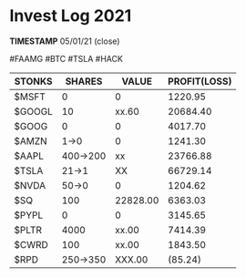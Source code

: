 # Invest Log 2021


**TIMESTAMP** 05/01/21 (close)

 #FAAMG #BTC #TSLA #HACK

|STONKS  |  SHARES | VALUE | PROFIT(LOSS) |
|----|----|----|----|
| $MSFT  | 0  | 0 | 1220.95 |
| $GOOGL |  10 | xx.60 |	20684.40 |
| $GOOG  |  0 | 0 |	4017.70 |
| $AMZN  | 1->0 | 0 | 1241.30 |
| $AAPL  | 400->200  | xx | 23766.88 |
| $TSLA  | 21->1  | XX | 66729.14 |
| $NVDA  | 50->0  | 0 | 1204.62 |
| $SQ    | 100 | 22828.00 | 6363.03 |
| $PYPL  | 0  | 0 | 3145.65 |
| $PLTR  | 4000  | xx.00 | 7414.39 |
| $CWRD  | 100 | xx.00 | 1843.50 |
| $RPD  | 250->350  | XXX.00 | (85.24) |

